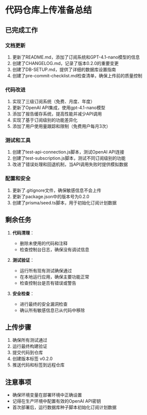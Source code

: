 # 代码仓库上传准备总结

## 已完成工作

### 文档更新
1. 更新了README.md，添加了订阅系统和GPT-4.1-nano模型的信息
2. 创建了CHANGELOG.md，记录了版本0.2.0的重要变更
3. 创建了DB-SETUP.md，提供了详细的数据库设置指南
4. 创建了pre-commit-checklist.md检查清单，确保上传前的质量控制

### 代码改进
1. 实现了三级订阅系统（免费、月度、年度）
2. 更新了OpenAI API集成，使用gpt-4.1-nano模型
3. 添加了报告缓存系统，提高性能并减少API调用
4. 实现了基于订阅级别的功能差异化
5. 添加了用户使用量跟踪和限制（免费用户每月3次）

### 测试和工具
1. 创建了test-api-connection.js脚本，测试OpenAI API连接
2. 创建了test-subscription.js脚本，测试不同订阅级别的功能
3. 改进了错误处理和回退机制，当API调用失败时提供模拟数据

### 配置和安全
1. 更新了.gitignore文件，确保敏感信息不会上传
2. 更新了package.json中的版本号为0.2.0
3. 创建了prisma/seed.ts脚本，用于初始化订阅计划数据

## 剩余任务

1. **代码清理**：
   - 删除未使用的代码和注释
   - 检查控制台日志，确保没有调试信息

2. **测试验证**：
   - 运行所有现有测试确保通过
   - 在本地运行应用，确保主要功能正常
   - 检查控制台是否有错误或警告

3. **安全检查**：
   - 进行最终的安全漏洞检查
   - 确认所有敏感信息已从代码中移除

## 上传步骤

1. 确保所有测试通过
2. 运行最终构建验证
3. 提交代码到仓库
4. 创建版本标签 v0.2.0
5. 推送代码和标签到远程仓库

## 注意事项

- 确保环境变量在部署环境中正确设置
- 记得在生产环境中配置有效的OpenAI API密钥
- 首次部署后，运行数据库种子脚本初始化订阅计划数据 